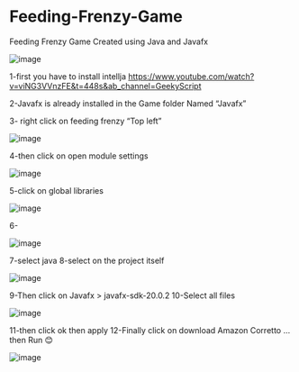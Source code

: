 # Feeding-Frenzy-Game

Feeding Frenzy Game Created using Java and Javafx

![image](https://github.com/1MostafaAyman1/Feeding-Frenzy-Game/assets/80271742/7707f8d2-0708-4ae6-8ba9-d32ff5414602)

1-first you have to install intellja 
https://www.youtube.com/watch?v=viNG3VVnzFE&t=448s&ab_channel=GeekyScript

2-Javafx is already installed in the Game folder Named “Javafx”

3- right click on feeding frenzy “Top left” 


![image](https://github.com/1MostafaAyman1/Feeding-Frenzy-Game/assets/80271742/fdb0a799-b9f4-485f-b8fc-75baf9dae378)

4-then click on open module settings

![image](https://github.com/1MostafaAyman1/Feeding-Frenzy-Game/assets/80271742/7fb213f7-64cd-4232-b78b-856a76cbf564)

5-click on global libraries

![image](https://github.com/1MostafaAyman1/Feeding-Frenzy-Game/assets/80271742/d5ce367f-4582-4284-b100-acef5dccab4b)

6-

![image](https://github.com/1MostafaAyman1/Feeding-Frenzy-Game/assets/80271742/8e9116b7-4ab6-400d-a47e-c384470dd746)

7-select java 
8-select on the project itself 

![image](https://github.com/1MostafaAyman1/Feeding-Frenzy-Game/assets/80271742/8e7ee284-f000-4752-9cb1-3446508aee3e)

9-Then click on Javafx >  javafx-sdk-20.0.2 
10-Select all files

![image](https://github.com/1MostafaAyman1/Feeding-Frenzy-Game/assets/80271742/4f3f9bee-c8cb-4eb9-b7ff-31bad8cf9373)

11-then click ok then apply
12-Finally click on download Amazon Corretto … then Run 😊

![image](https://github.com/1MostafaAyman1/Feeding-Frenzy-Game/assets/80271742/2a5f51c9-7800-4fe2-ba35-ff4f18837d19)













